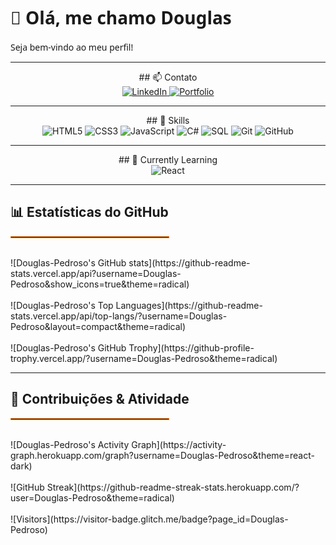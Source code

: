 <p align="center">
  <h1 style="font-family: 'Segoe UI', sans-serif;">👋 Olá, me chamo Douglas</h1>
  <p style="font-family: 'Segoe UI', sans-serif;">Seja bem-vindo ao meu perfil!</p>
</p>

---

<p align="center">
  ## 📫 Contato
  <br>
  <a href="https://www.linkedin.com/in/seu-perfil-linkedin/">
    <img src="https://img.shields.io/badge/LinkedIn-0A66C2?style=for-the-badge&logo=linkedin&logoColor=white" alt="LinkedIn"/>
  </a>
  <a href="https://douglas-pedroso.github.io/Portfolio/">
    <img src="https://img.shields.io/badge/Portfolio-FF6F00?style=for-the-badge&logo=google-chrome&logoColor=white" alt="Portfolio"/>
  </a>
</p>

---

<p align="center">
  ## 🔹 Skills
  <br>
  <img src="https://img.shields.io/badge/HTML5-E34F26?style=for-the-badge&logo=html5&logoColor=white" alt="HTML5"/>
  <img src="https://img.shields.io/badge/CSS3-1572B6?style=for-the-badge&logo=css3&logoColor=white" alt="CSS3"/>
  <img src="https://img.shields.io/badge/JavaScript-F7DF1E?style=for-the-badge&logo=javascript&logoColor=black" alt="JavaScript"/>
  <img src="https://img.shields.io/badge/C%23-239120?style=for-the-badge&logo=c-sharp&logoColor=white" alt="C#"/>
  <img src="https://img.shields.io/badge/SQL-00758F?style=for-the-badge&logo=sql&logoColor=white" alt="SQL"/>
  <img src="https://img.shields.io/badge/Git-F05032?style=for-the-badge&logo=git&logoColor=white" alt="Git"/>
  <img src="https://img.shields.io/badge/GitHub-181717?style=for-the-badge&logo=github&logoColor=white" alt="GitHub"/>
</p>

---

<p align="center">
  ## 🚀 Currently Learning
  <br>
  <img src="https://img.shields.io/badge/React-61DAFB?style=for-the-badge&logo=react&logoColor=white" alt="React"/>
</p>

---

<p align="center">
  <h2>📊 Estatísticas do GitHub</h2>
  <hr style="border:1px solid #FF6F00; width:50%;">
  <br>
  ![Douglas-Pedroso's GitHub stats](https://github-readme-stats.vercel.app/api?username=Douglas-Pedroso&show_icons=true&theme=radical)
  <br><br>
  ![Douglas-Pedroso's Top Languages](https://github-readme-stats.vercel.app/api/top-langs/?username=Douglas-Pedroso&layout=compact&theme=radical)
  <br><br>
  ![Douglas-Pedroso's GitHub Trophy](https://github-profile-trophy.vercel.app/?username=Douglas-Pedroso&theme=radical)
</p>

---

<p align="center">
  <h2>📅 Contribuições & Atividade</h2>
  <hr style="border:1px solid #FF6F00; width:50%;">
  <br>
  <!-- Heatmap -->
  ![Douglas-Pedroso's Activity Graph](https://activity-graph.herokuapp.com/graph?username=Douglas-Pedroso&theme=react-dark)
  <br><br>
  <!-- GitHub Streak -->
  ![GitHub Streak](https://github-readme-streak-stats.herokuapp.com/?user=Douglas-Pedroso&theme=radical)
  <br><br>
  <!-- Visitor Badge -->
  ![Visitors](https://visitor-badge.glitch.me/badge?page_id=Douglas-Pedroso)
</p>
